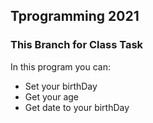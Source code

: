 ## Tprogramming 2021
### This Branch for Class Task
In this program you can:
  - Set your birthDay
  - Get your age
  - Get date to your birthDay
